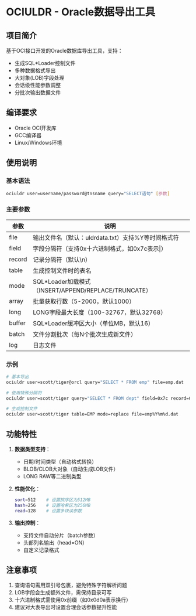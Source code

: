 # OCIULDR - Oracle数据导出工具

## 项目简介
基于OCI接口开发的Oracle数据库导出工具，支持：
- 生成SQL*Loader控制文件
- 多种数据格式导出
- 大对象(LOB)字段处理
- 会话级性能参数调整
- 分批次输出数据文件

## 编译要求
- Oracle OCI开发库
- GCC编译器
- Linux/Windows环境

## 使用说明

### 基本语法
```bash
ociuldr user=username/password@tnsname query="SELECT语句" [参数]
```

### 主要参数
| 参数        | 说明                                                                 |
|-------------|--------------------------------------------------------------------|
| file        | 输出文件名（默认：uldrdata.txt）支持%Y等时间格式符                   |
| field       | 字段分隔符（支持0x十六进制格式，如0x7c表示\|）                      |
| record      | 记录分隔符（默认\n）                                               |
| table       | 生成控制文件时的表名                                               |
| mode        | SQL*Loader加载模式（INSERT/APPEND/REPLACE/TRUNCATE）              |
| array       | 批量获取行数（5-2000，默认1000）                                   |
| long        | LONG字段最大长度（100-32767，默认32768）                          |
| buffer      | SQL*Loader缓冲区大小（单位MB，默认16）                            |
| batch       | 文件分割批次（每N个批次生成新文件）                                |
| log         | 日志文件                                                          |

### 示例
```bash
# 基本导出
ociuldr user=scott/tiger@orcl query="SELECT * FROM emp" file=emp.dat

# 使用特殊分隔符
ociuldr user=scott/tiger query="SELECT * FROM dept" field=0x7c record=0x0d0a

# 生成控制文件
ociuldr user=scott/tiger table=EMP mode=replace file=emp%Y%m%d.dat
```

## 功能特性
1. **数据类型支持**：
   - 日期/时间类型（自动格式转换）
   - BLOB/CLOB大对象（自动生成LOB文件）
   - LONG RAW等二进制类型

2. **性能优化**：
   ```bash
   sort=512    # 设置排序区为512MB
   hash=256    # 设置哈希区为256MB
   read=128    # 设置多块读参数
   ```

3. **输出控制**：
   - 支持文件自动分片（batch参数）
   - 头部列名输出（head=ON）
   - 自定义记录格式

## 注意事项
1. 查询语句需用双引号包裹，避免特殊字符解析问题
2. LOB字段会生成额外文件，需保持目录可写
3. 十六进制格式需使用0x前缀（如0x0d0a表示换行）
4. 建议对大表导出时设置合理会话参数提升性能
